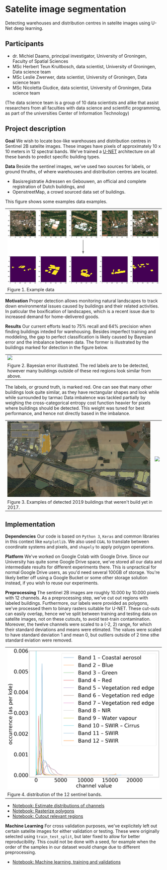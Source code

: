 # Satelite image segmentation

Detecting warehouses and distribution centres in satelite images using U-Net deep learning.

## Participants

 * dr. Michiel Daams, principal investigator, University of Groningen, Faculty of Spatial Sciences
 * MSc Herbert Teun Kruitbosch, data scientist, University of Groningen, Data science team
 * MSc Leslie Zwerwer, data scientist, University of Groningen, Data science team
 * MSc Nicoletta Giudice, data scientist, University of Groningen, Data science team

(The data science team is a group of 10 data scientists and alike that assist researchers from all faculties with data science and scientific programming, as part of the universities Center of Information Technology)

## Project description

**Goal** We wish to locate box-like warehouses and distribution centres in Sentinel 2B satelite images. These images have pixels of approximately 10 x 10 meters in 12 spectral bands. We've trained a [U-NET](https://lmb.informatik.uni-freiburg.de/people/ronneber/u-net/) architecture on all these bands to predict specific building types.

**Data** Beside the sentinel images, we've used two sources for labels, or ground thruths, of where warehouses and distribution centres are located.

 * Basisregistratie Adressen en Gebouwen, an official and complete registration of Dutch buildings, and
 * OpenstreetMap, a crowd sourced data set of buildings.

This figure shows some examples data examples.

<table>
  <tr>	
    <td><img src="images/example-prediction.png"/>
    
  </tr>
  <tr>
    <td>Figure 1. Example data</td>
  </tr>
</table>
 
**Motivation** Proper detection allows monitoring natural landscapes to track down environmental issues caused by buildings and their related activities. In paticular the boxification of landscapes, which is a recent issue due to increased demand for home-delivered goods.

**Results** Our current efforts lead to 75% recall and 64% precision when finding buildings inteded for warehousing. Besides imperfect training and moddeling, the gap to perfect classification is likely caused by Bayesian error and the imbalance between data. The former is illustrated by the buildings marked for detection in the figure below. 


<table>
  <tr>
    <td><img src="images/example-data.png"/></td>
  </tr>
  <tr>
    <td>Figure 2. Bayesian error illustrated. The red labels are to be detected, however many buildings outside of these red regions look similar from above.</td>
  </tr>
</table>


The labels, or ground truth, is marked red. One can see that many other buildings look quite similar, as they have rectangular shapes and look while while surrounded by tarmac Data imbalence was tackled partially by weighing the cross-categorical entropy cost function heavier for pixels where buildings should be detected. This weight was tuned for best performance, and hence not directly based in the imbalance.

<table>
  <tr>
    <td><img src="images/example-2017-2019-01.png"/></td>
    <td><img src="(images/example-2017-2019-02.png"/></td>
  </tr>
  <tr>
    <td colspan="2">Figure 3. Examples of detected 2019 buildings that weren't build yet in 2017.</td>
  </tr>
</table>

## Implementation

**Dependencies** Our code is based on `Python 3`, `Keras` and common libraries in this context like `matplotlib`. We also used `CGAL` to translate between coordinate systems and pixels, and `shapely` to apply polygon operations.

**Platform** We've worked on Google Colab with Google Drive. Since our University has quite some Google Drive space, we've stored all our data and intermediate results for different experiments there. This is unpractical for normal Google Drive users, as you'd need several 100GB of storage. You're likely better off using a Google Bucket or some other storage solution instead, if you wish to reuse our experiments.

**Preprocessing** The sentinel 2B images are roughly 10.000 by 10.000 pixels with 12 channels. As a preprocessing step, we've cut out regions with labeled buildings. Furthermore, our labels were provided as polygons, we've processed them to binary rasters suitable for U-NET. These cut-outs can easily overlap, hence we've split between training and testing data on satelite images, not on these cutouts, to avoid test-train contamination. Moreover, the twelve channels were scaled to a (-2, 2) range, for which their standard deviations and means were etimated. The values were scaled to have standard deviation 1 and mean 0, but outliers outside of 2 time sthe standard eviation were removed.

<table>
  <tr>
    <td><img src="images/channel-distribution.png"/></td>
  </tr>
  <tr>
    <td colspan="2">Figure 4. distribution of the 12 sentinel bands.</td>
  </tr>
</table>

 * [Notebook: Estimate distributions of channels](notebooks/preprocessing/Estimate%20mean%20and%20stddev.ipynb)
 * [Notebook: Rasterize polygons](notebooks/preprocessing/Create%20Training%20Data%20masks.ipynb)
 * [Notebook: Cutout relevant regions](notebooks/preprocessing/Estimate%20mean%20and%20stddev.ipynb)

**Machine Learning** For cross validation purposes, we've explicitely left out certain satelite images for either validation or testing. These were originally selected using `train_test_split`, but later fixed to allow for better reproducibility. This could not be done with a seed, for example when the order of the samples in our dataset would change due to different preprocessing.



 * [Notebook: Machine learning, training and validations](notebooks/machine-learning/Train%20U-NET.ipynb)



